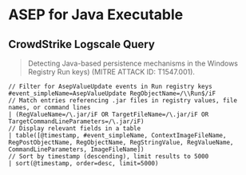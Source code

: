 # ASEP for Java Executable
## CrowdStrike Logscale Query
<blockquote>

Detecting Java-based persistence mechanisms in the Windows Registry Run keys) (MITRE ATTACK ID: T1547.001).

</blockquote>

```Logscale
// Filter for AsepValueUpdate events in Run registry keys
#event_simpleName=AsepValueUpdate RegObjectName=/\\Run$/iF 
// Match entries referencing .jar files in registry values, file names, or command lines
| (RegValueName=/\.jar/iF OR TargetFileName=/\.jar/iF OR TargetCommandLineParameters=/\.jar/iF)
// Display relevant fields in a table  
| table([@timestamp, #event_simpleName, ContextImageFileName, RegPostObjectName, RegObjectName, RegStringValue, RegValueName, CommandLineParameters, ImageFileName]) 
// Sort by timestamp (descending), limit results to 5000 
| sort(@timestamp, order=desc, limit=5000)
```
